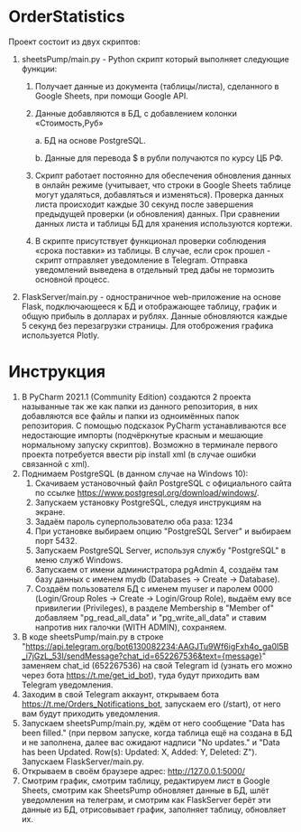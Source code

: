 # OrderStatistics

Проект состоит из двух скриптов:
1. sheetsPump/main.py - Python скрипт который выполняет следующие функции:

	1. Получает данные из документа (таблицы/листа), сделанного в Google Sheets, при помощи Google API.
	2. Данные добавляются в БД, с добавлением колонки «Стоимость,Руб»

		  a. БД на основе PostgreSQL.

		  b. Данные для перевода $ в рубли получаются по курсу ЦБ РФ.

	3. Скрипт работает постоянно для обеспечения обновления данных в онлайн режиме (учитывает, что строки в Google Sheets таблице могут удаляться, добавляться и изменяться). Проверка данных листа происходит каждые 30 секунд после завершения предыдущей проверки (и обновления) данных. При сравнении данных листа и таблицы БД для хранения используются кортежи.

	4. В скрипте присутствует функционал проверки соблюдения «срока поставки» из таблицы. В случае, если срок прошел - скрипт отправляет уведомление в Telegram. Отправка уведомлений выведена в отдельный тред дабы не тормозить основной процесс.

2.  FlaskServer/main.py - одностраничное web-приложение на основе Flask, подключающееся к БД и отображающее таблицу, график и общую прибыль в долларах и рублях. Данные обновляются каждые 5 секунд без перезагрузки страницы. Для отоброжения графика используется Plotly.


# Инструкция
1. В PyCharm 2021.1 (Community Edition) создаются 2 проекта называнные так же как папки из данного репозитория, в них добавляются все файлы и папки из одноимённых папок репозитория. С помощью подсказок PyCharm устанавливаются все недостающие импорты (подчёркнутые красным и мешающие нормальному запуску скриптов). Возможно в терминале первого проекта потребуется ввести pip install xml (в случае ошибки связанной с xml).
2. Поднимаем PostgreSQL (в данном случае на Windows 10):
	1. Скачиваем установочный файл PostgreSQL с официального сайта по ссылке https://www.postgresql.org/download/windows/.
	2. Запускаем установку PostgreSQL, следуя инструкциям на экране.
	3. Задаём пароль суперпользователю оба раза: 1234
	3. При установке выбираем опцию "PostgreSQL Server" и выбираем порт 5432.
	4. Запускаем PostgreSQL Server, используя службу "PostgreSQL" в меню служб Windows.
	5. Запускаем от имени администратора pgAdmin 4, создаём там базу данных с именем mydb (Databases -> Create -> Database).
	6. Создаём пользователя БД с именем myuser и паролем 0000 (Login/Group Roles -> Create -> Login/Group Role), выдаём ему все привилегии (Privileges), в разделе Membership в "Member of" добавляем "pg_read_all_data" и "pg_write_all_data" и ставим напротив них галочки (WITH ADMIN), сохраняем.
3. В коде sheetsPump/main.py в строке "https://api.telegram.org/bot6130082234:AAGJTu9Wf6igFxh4o_ga0I5B_i7jGzL_53I/sendMessage?chat_id=652267536&text={message}" заменяем chat_id (652267536) на свой Telegram id (узнать его можно через бота https://t.me/get_id_bot), туда будут приходить вам Telegram уведомления.
4. Заходим в свой Telegram аккаунт, открываем бота https://t.me/Orders_Notifications_bot, запускаем его (/start), от него вам будут приходить уведомления.
5. Запускаем sheetsPump/main.py, ждём от него сообщение "Data has been filled." (при первом запуске, когда таблица ещё на создана в БД и не заполнена, далее вас ожидают надписи "No updates." и "Data has been Updated. Row(s): Updated: X, Added: Y, Deleted: Z"). Запускаем FlaskServer/main.py.
6. Открываем в своём браузере адрес: http://127.0.0.1:5000/
7. Смотрим график, смотрим таблицу, редактируем лист в Google Sheets, смотрим как SheetsPump обновляет данные в БД, шлёт уведомления на телеграм, и смотрим как FlaskServer берёт эти данные из БД, отрисовывает график, заполняет таблицу, обновляет их.
